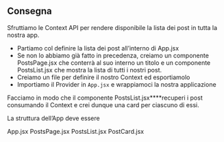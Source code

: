 ## Consegna
Sfruttiamo le Context API per rendere disponibile la lista dei post in tutta la nostra app.
- Partiamo col definire la lista dei post all’interno di App.jsx
- Se non lo abbiamo già fatto in precedenza, creiamo un componente PostsPage.jsx  che conterrà al suo interno un titolo e un componente PostsList.jsx  che mostra la lista di tutti i nostri post.
 - Creiamo un file per definire il nostro Context ed esportiamolo
 - Importiamo il Provider in `App.jsx` e wrappiamoci la nostra applicazione
 
 Facciamo in modo che il componente PostsList.jsx****recuperi i post consumando il Context e crei dunque una card per ciascuno di essi.

 La struttura dell’App deve essere
 
 App.jsx  PostsPage.jsx PostsList.jsx  PostCard.jsx